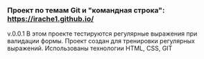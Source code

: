 ### Проект по темам Git и "командная строка": https://irache1.github.io/
v.0.0.1
В этом проекте тестируются регулярные выражения при валидации формы.
Проект создан для тренировки регулярных выражений.
Использованы технологии HTML, CSS, GIT
